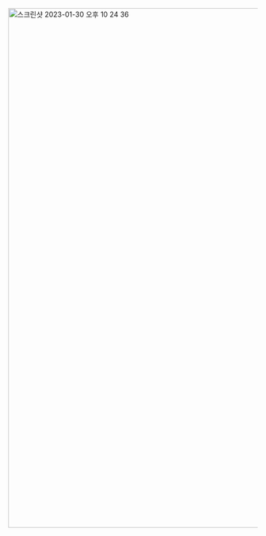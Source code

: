 
<img width="1050" alt="스크린샷 2023-01-30 오후 10 24 36" src="https://user-images.githubusercontent.com/104885245/215794734-e566eb29-e95f-4fb2-985e-bb3deb86ecbe.png">
